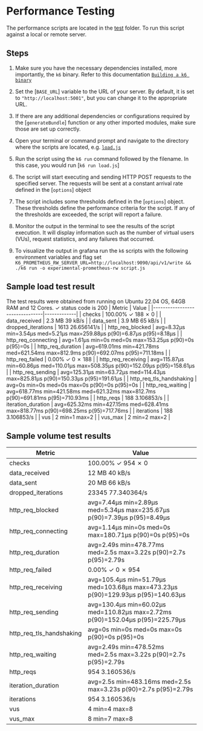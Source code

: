 # Performance Testing

The performance scripts are located in the [test](https://github.com/jembi/platform/tree/main/test) folder. To run this script against a local or remote server.

## Steps

1. Make sure you have the necessary dependencies installed, more importantly, the `k6` binary. Refer to this documentation [`Building a k6 binary`]("https://github.com/jembi/platform/blob/86bzwerm7/test/performance/README.md")

2. Set the [`BASE_URL`] variable to the URL of your server. By default, it is set to `"http://localhost:5001"`, but you can change it to the appropriate URL.

3. If there are any additional dependencies or configurations required by the [`generateBundle`] function or any other imported modules, make sure those are set up correctly.

4. Open your terminal or command prompt and navigate to the directory where the scripts are located, e.g. [`load.js`]("/media/platform/test/performance/scripts/load.js")

5. Run the script using the `k6 run` command followed by the filename. In this case, you would run [`k6 run load.js`]

6. The script will start executing and sending HTTP POST requests to the specified server. The requests will be sent at a constant arrival rate defined in the [`options`] object

7. The script includes some thresholds defined in the [`options`] object. These thresholds define the performance criteria for the script. If any of the thresholds are exceeded, the script will report a failure.

8. Monitor the output in the terminal to see the results of the script execution. It will display information such as the number of virtual users (VUs), request statistics, and any failures that occurred.

9. To visualize the output in grafana run the `k6` scripts with the following environment variables and flag set `K6_PROMETHEUS_RW_SERVER_URL=http://localhost:9090/api/v1/write && ./k6 run -o experimental-prometheus-rw script.js`

## Sample load test result

The test results were obtained from running on Ubuntu 22.04 OS, 64GB RAM and 12 Cores.
✓ status code is 200
| Metric | Value |
|--------------------------------|-------------|
| checks | 100.00% ✓ 188 ✗ 0 |
| data_received | 2.3 MB 39 kB/s |
| data_sent | 3.9 MB 65 kB/s |
| dropped_iterations | 1613 26.656141/s |
| http_req_blocked | avg=8.32µs min=3.54µs med=5.21µs max=259.88µs p(90)=6.87µs p(95)=8.18µs |
| http_req_connecting | avg=1.61µs min=0s med=0s max=153.25µs p(90)=0s p(95)=0s |
| http_req_duration | avg=619.01ms min=421.78ms med=621.54ms max=812.9ms p(90)=692.07ms p(95)=711.18ms |
| http_req_failed | 0.00% ✓ 0 ✗ 188 |
| http_req_receiving | avg=115.87µs min=60.86µs med=110.01µs max=508.35µs p(90)=152.09µs p(95)=158.61µs |
| http_req_sending | avg=125.31µs min=63.72µs med=114.43µs max=825.81µs p(90)=150.33µs p(95)=191.61µs |
| http_req_tls_handshaking | avg=0s min=0s med=0s max=0s p(90)=0s p(95)=0s |
| http_req_waiting | avg=618.77ms min=421.58ms med=621.32ms max=812.7ms p(90)=691.81ms p(95)=710.93ms |
| http_reqs | 188 3.106853/s |
| iteration_duration | avg=625.32ms min=427.15ms med=628.41ms max=818.77ms p(90)=698.25ms p(95)=717.76ms |
| iterations | 188 3.106853/s |
| vus | 2 min=1 max=2 |
| vus_max | 2 min=2 max=2 |

## Sample volume test results

| Metric                   | Value                                                                           |
| ------------------------ | ------------------------------------------------------------------------------- |
| checks                   | 100.00% ✓ 954 ✗ 0                                                               |
| data_received            | 12 MB 40 kB/s                                                                   |
| data_sent                | 20 MB 66 kB/s                                                                   |
| dropped_iterations       | 23345 77.340364/s                                                               |
| http_req_blocked         | avg=7.44µs min=2.89µs med=5.34µs max=235.67µs p(90)=7.39µs p(95)=8.49µs         |
| http_req_connecting      | avg=1.14µs min=0s med=0s max=180.71µs p(90)=0s p(95)=0s                         |
| http_req_duration        | avg=2.49s min=478.77ms med=2.5s max=3.22s p(90)=2.7s p(95)=2.79s                |
| http_req_failed          | 0.00% ✓ 0 ✗ 954                                                                 |
| http_req_receiving       | avg=105.4µs min=51.79µs med=103.68µs max=473.23µs p(90)=129.93µs p(95)=140.63µs |
| http_req_sending         | avg=130.4µs min=60.02µs med=110.82µs max=2.72ms p(90)=152.04µs p(95)=225.79µs   |
| http_req_tls_handshaking | avg=0s min=0s med=0s max=0s p(90)=0s p(95)=0s                                   |
| http_req_waiting         | avg=2.49s min=478.52ms med=2.5s max=3.22s p(90)=2.7s p(95)=2.79s                |
| http_reqs                | 954 3.160536/s                                                                  |
| iteration_duration       | avg=2.5s min=483.16ms med=2.5s max=3.23s p(90)=2.7s p(95)=2.79s                 |
| iterations               | 954 3.160536/s                                                                  |
| vus                      | 4 min=4 max=8                                                                   |
| vus_max                  | 8 min=7 max=8                                                                   |
